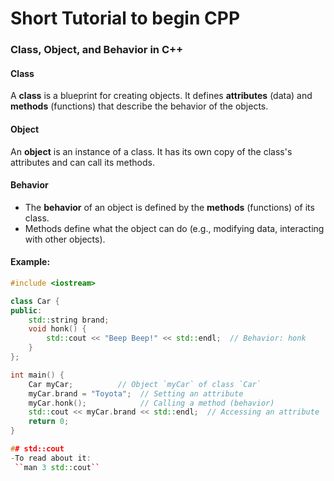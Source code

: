 # Short Tutorial to begin CPP

### **Class, Object, and Behavior in C++**

#### **Class**  
A **class** is a blueprint for creating objects. It defines **attributes** (data) and **methods** (functions) that describe the behavior of the objects.

#### **Object**  
An **object** is an instance of a class. It has its own copy of the class's attributes and can call its methods.

#### **Behavior**  
- The **behavior** of an object is defined by the **methods** (functions) of its class.
- Methods define what the object can do (e.g., modifying data, interacting with other objects).

#### **Example:**

```cpp
#include <iostream>

class Car {
public:
    std::string brand;
    void honk() {
        std::cout << "Beep Beep!" << std::endl;  // Behavior: honk
    }
};

int main() {
    Car myCar;          // Object `myCar` of class `Car`
    myCar.brand = "Toyota";  // Setting an attribute
    myCar.honk();            // Calling a method (behavior)
    std::cout << myCar.brand << std::endl;  // Accessing an attribute
    return 0;
}

## std::cout
-To read about it:
 ``man 3 std::cout``
